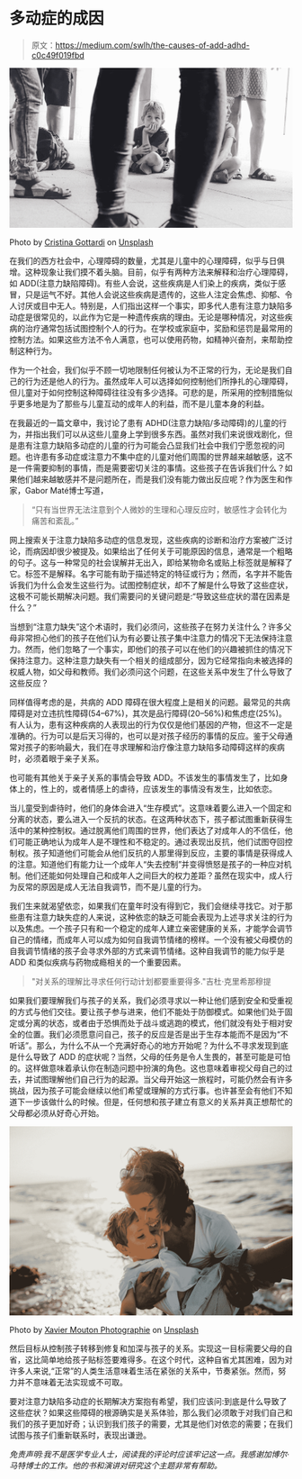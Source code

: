 # 多动症的成因

> 原文：<https://medium.com/swlh/the-causes-of-add-adhd-c0c49f019fbd>

![](img/ad4eca5c43eeeb136db51268ec463703.png)

Photo by [Cristina Gottardi](https://unsplash.com/@cristina_gottardi?utm_source=medium&utm_medium=referral) on [Unsplash](https://unsplash.com?utm_source=medium&utm_medium=referral)

在我们的西方社会中，心理障碍的数量，尤其是儿童中的心理障碍，似乎与日俱增。这种现象让我们摸不着头脑。目前，似乎有两种方法来解释和治疗心理障碍，如 ADD(注意力缺陷障碍)。有些人会说，这些疾病是人们染上的疾病，类似于感冒，只是运气不好。其他人会说这些疾病是遗传的，这些人注定会焦虑、抑郁、令人讨厌或目中无人。特别是，人们指出这样一个事实，即多代人患有注意力缺陷多动症是很常见的，以此作为它是一种遗传疾病的理由。无论是哪种情况，对这些疾病的治疗通常包括试图控制个人的行为。在学校或家庭中，奖励和惩罚是最常用的控制方法。如果这些方法不令人满意，也可以使用药物，如精神兴奋剂，来帮助控制这种行为。

作为一个社会，我们似乎不顾一切地限制任何被认为不正常的行为，无论是我们自己的行为还是他人的行为。虽然成年人可以选择如何控制他们所挣扎的心理障碍，但儿童对于如何控制这种障碍往往没有多少选择。可悲的是，所采用的控制措施似乎更多地是为了那些与儿童互动的成年人的利益，而不是儿童本身的利益。

在我最近的一篇文章中，我讨论了患有 ADHD(注意力缺陷/多动障碍)的儿童的行为，并指出我们可以从这些儿童身上学到很多东西。虽然对我们来说很戏剧化，但是患有注意力缺陷多动症的儿童的行为可能会凸显我们社会中我们宁愿忽视的问题。也许患有多动症或注意力不集中症的儿童对他们周围的世界越来越敏感，这不是一件需要抑制的事情，而是需要密切关注的事情。这些孩子在告诉我们什么？如果他们越来越敏感并不是问题所在，而是我们没有能力做出反应呢？作为医生和作家，Gabor Maté博士写道，

> “只有当世界无法注意到个人微妙的生理和心理反应时，敏感性才会转化为痛苦和紊乱。”

网上搜索关于注意力缺陷多动症的信息发现，这些疾病的诊断和治疗方案被广泛讨论，而病因却很少被提及。如果给出了任何关于可能原因的信息，通常是一个粗略的句子。这与一种常见的社会误解并无出入，即给某物命名或贴上标签就是解释了它。标签不是解释。名字可能有助于描述特定的特征或行为；然而，名字并不能告诉我们为什么会发生这些行为。试图控制症状，却不了解是什么导致了这些症状，这极不可能长期解决问题。我们需要问的关键问题是:“导致这些症状的潜在因素是什么？”

当想到“注意力缺失”这个术语时，我们必须问，这些孩子在努力关注什么？许多父母非常担心他们的孩子在他们认为有必要让孩子集中注意力的情况下无法保持注意力。然而，他们忽略了一个事实，即他们的孩子可以在他们的兴趣被抓住的情况下保持注意力。这种注意力缺失有一个相关的组成部分，因为它经常指向未被选择的权威人物，如父母和教师。我们必须问这个问题，在这些关系中发生了什么导致了这些反应？

同样值得考虑的是，共病的 ADD 障碍在很大程度上是相关的问题。最常见的共病障碍是对立违抗性障碍(54–67%)，其次是品行障碍(20–56%)和焦虑症(25%)。有人认为，患有这种疾病的人表现出的行为仅仅是他们基因的产物，但这不一定是准确的。行为可以是后天习得的，也可以是对孩子经历的事情的反应。鉴于父母通常对孩子的影响最大，我们在寻求理解和治疗像注意力缺陷多动障碍这样的疾病时，必须着眼于亲子关系。

也可能有其他关于亲子关系的事情会导致 ADD。不该发生的事情发生了，比如身体上的，性上的，或者情感上的虐待，应该发生的事情没有发生，比如依恋。

当儿童受到虐待时，他们的身体会进入“生存模式”。这意味着要么进入一个固定和分离的状态，要么进入一个反抗的状态。在这两种状态下，孩子都试图重新获得生活中的某种控制权。通过脱离他们周围的世界，他们表达了对成年人的不信任，他们可能正确地认为成年人是不理性和不稳定的。通过表现出反抗，他们试图夺回控制权。孩子知道他们可能会从他们反抗的人那里得到反应，主要的事情是获得成人的注意。知道他们有能力让一个成年人“失去控制”并变得愤怒是孩子的一种应对机制。他们还能如何处理自己和成年人之间巨大的权力差距？虽然在现实中，成人行为反常的原因是成人无法自我调节，而不是儿童的行为。

我们生来就渴望依恋，如果我们在童年时没有得到它，我们会继续寻找它。对于那些患有注意力缺失症的人来说，这种依恋的缺乏可能会表现为上述寻求关注的行为以及焦虑。一个孩子只有和一个稳定的成年人建立亲密健康的关系，才能学会调节自己的情绪，而成年人可以成为如何自我调节情绪的榜样。一个没有被父母模仿的自我调节情绪的孩子会寻求外部的方式来调节情绪。这种自我调节的能力似乎是 ADD 和类似疾病与药物成瘾相关的一个重要因素。

> "对关系的理解比寻求任何行动计划都要重要得多."吉杜·克里希那穆提

如果我们要理解我们与孩子的关系，我们必须寻求以一种让他们感到安全和受重视的方式与他们交往。要让孩子参与进来，他们不能处于防御模式。如果他们处于固定或分离的状态，或者由于恐惧而处于战斗或逃跑的模式，他们就没有处于相对安全的位置。我们必须愿意问自己，孩子的反应是否是出于生存本能而不是因为“不听话”。那么，为什么不从一个充满好奇心的地方开始呢？为什么不寻求发现到底是什么导致了 ADD 的症状呢？当然，父母的任务是令人生畏的，甚至可能是可怕的。这样做意味着承认你在制造问题中扮演的角色。这也意味着审视父母自己的过去，并试图理解他们自己行为的起源。当父母开始这一旅程时，可能仍然会有许多挑战，因为孩子可能会继续以他们希望或理解的方式行事。也许甚至会有他们不知道下一步该做什么的时候。但是，任何想和孩子建立有意义的关系并真正想帮忙的父母都必须从好奇心开始。

![](img/48b86342ce2e1f768cfc45aa15f41a15.png)

Photo by [Xavier Mouton Photographie](https://unsplash.com/@xaviermoutonphotographie?utm_source=medium&utm_medium=referral) on [Unsplash](https://unsplash.com?utm_source=medium&utm_medium=referral)

然后目标从控制孩子转移到修复和加深与孩子的关系。实现这一目标需要父母的自省，这比简单地给孩子贴标签要难得多。在这个时代，这种自省尤其困难，因为对许多人来说,“正常”的人类生活意味着生活在紧张的关系中，节奏紧张。然而，努力并不意味着无法实现或不可取。

要对注意力缺陷多动症的长期解决方案抱有希望，我们应该问:到底是什么导致了这些症状？如果这些障碍的根源确实是关系体验，那么我们必须敢于对我们自己和我们的孩子更加好奇；认识到我们孩子的需要，尤其是他们对依恋的需要；在我们试图与孩子们重新联系时，表现出谦逊。

*免责声明:我不是医学专业人士，阅读我的评论时应该牢记这一点。我感谢加博尔·马特博士的工作。他的书和演讲对研究这个主题非常有帮助。*